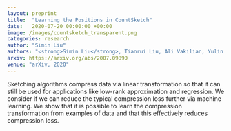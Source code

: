 ```yaml
---
layout: preprint
title:  "Learning the Positions in CountSketch"
date:   2020-07-20 00:00:00 +00:00
image: /images/countsketch_transparent.png
categories: research
author: "Simin Liu"
authors: "<strong>Simin Liu</strong>, Tianrui Liu, Ali Vakilian, Yulin Wan, and David Woodruff"
arxiv: https://arxiv.org/abs/2007.09890
venue: "arXiv, 2020"
---
```


Sketching algorithms compress data via linear transformation so that it can still be used for applications like low-rank approximation and regression. We consider if we can reduce the typical compression loss further via machine learning. We show that it is possible to learn the compression transformation from examples of data and that this effectively reduces compression loss. 

